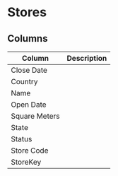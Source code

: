 ﻿# Stores

## Columns

| Column        | Description |
| ------------- | ----------- |
| Close Date    |             |
| Country       |             |
| Name          |             |
| Open Date     |             |
| Square Meters |             |
| State         |             |
| Status        |             |
| Store Code    |             |
| StoreKey      |             |
